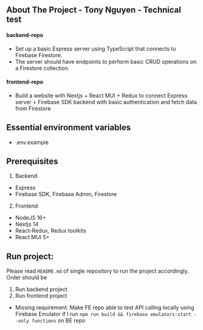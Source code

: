 ## About The Project - Tony Nguyen - Technical test

#### backend-repo
- Set up a basic Express server using TypeScript that connects to Firebase Firestore.
- The server should have endpoints to perform basic CRUD operations on a Firestore collection.

#### frontend-repo
- Build a website with Nextjs + React MUI + Redux to connect Express server + Firebase SDK backend with basic authentication and fetch data from Firestore

## Essential environment variables
- .env.example

## Prerequisites

1. Backend
- Express
- Firebase SDK, Firebase Admin, Firestore

2. Frontend
- NodeJS 16+
- Nextjs 14
- React-Redux, Redux toolkits
- React MUI 5+

## Run project:

Please read `README.md` of single repository to run the project accordingly. Order should be 
1. Run backend project
2. Run frontend project

* Missing requirement:
Make FE repo able to test API calling locally using Firebase Emulator if I run `npm run build && firebase emulators:start --only functions` on BE repo

